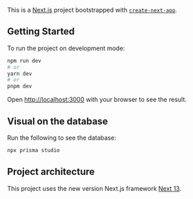 This is a [Next.js](https://nextjs.org/) project bootstrapped with [`create-next-app`](https://github.com/vercel/next.js/tree/canary/packages/create-next-app).

## Getting Started

To run the project on development mode:

```bash
npm run dev
# or
yarn dev
# or
pnpm dev
```

Open [http://localhost:3000](http://localhost:3000) with your browser to see the result.



## Visual on the database

Run the following to see the database:

```bash
npx prisma studio
```

## Project architecture

This project uses the new version Next.js framework [Next 13](https://nextjs.org).